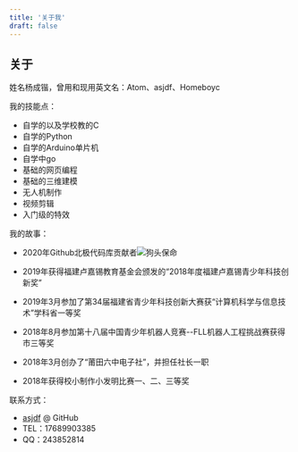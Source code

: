 ```yaml
---
title: '关于我'
draft: false
---
```


## 关于

姓名杨成锴，曾用和现用英文名：Atom、asjdf、Homeboyc



我的技能点：

- 自学的以及学校教的C
- 自学的Python
- 自学的Arduino单片机
- 自学中go
- 基础的网页编程
- 基础的三维建模
- 无人机制作
- 视频剪辑
- 入门级的特效



我的故事：

- 2020年Github北极代码库贡献者![狗头保命](https://i.loli.net/2021/01/09/joalOZIH1z6nRyc.jpg)

- 2019年获得福建卢嘉锡教育基金会颁发的“2018年度福建卢嘉锡青少年科技创新奖”

- 2019年3月参加了第34届福建省青少年科技创新大赛获“计算机科学与信息技术”学科省一等奖

- 2018年8月参加第十八届中国青少年机器人竞赛--FLL机器人工程挑战赛获得市三等奖

- 2018年3月创办了“莆田六中电子社”，并担任社长一职

- 2018年获得校小制作小发明比赛一、二、三等奖

  

联系方式：

- [asjdf](https://github.com/asjdf) @ GitHub
- TEL：17689903385
- QQ：243852814

